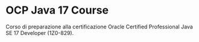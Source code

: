 # OCP Java 17 Course

Corso di preparazione alla certificazione Oracle Certified Professional Java SE 17 Developer (1Z0-829).
